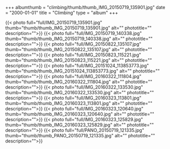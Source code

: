 +++
albumthumb = "climbing/thumb/thumb_IMG_20150719_135901.jpg"
date = "2000-01-01"
title = "Climbing"
type = "album"
+++

{{< photo full="full/IMG_20150719_135901.jpg" thumb="thumb/thumb_IMG_20150719_135901.jpg" alt="" phototitle="" description="">}}
{{< photo full="full/IMG_20150719_140338.jpg" thumb="thumb/thumb_IMG_20150719_140338.jpg" alt="" phototitle="" description="">}}
{{< photo full="full/IMG_20150822_135107.jpg" thumb="thumb/thumb_IMG_20150822_135107.jpg" alt="" phototitle="" description="">}}
{{< photo full="full/IMG_20150823_115221.jpg" thumb="thumb/thumb_IMG_20150823_115221.jpg" alt="" phototitle="" description="">}}
{{< photo full="full/IMG_20151024_113853773.jpg" thumb="thumb/thumb_IMG_20151024_113853773.jpg" alt="" phototitle="" description="">}}
{{< photo full="full/IMG_20160322_111804.jpg" thumb="thumb/thumb_IMG_20160322_111804.jpg" alt="" phototitle="" description="">}}
{{< photo full="full/IMG_20160322_133530.jpg" thumb="thumb/thumb_IMG_20160322_133530.jpg" alt="" phototitle="" description="">}}
{{< photo full="full/IMG_20160323_113801.jpg" thumb="thumb/thumb_IMG_20160323_113801.jpg" alt="" phototitle="" description="">}}
{{< photo full="full/IMG_20160323_120640.jpg" thumb="thumb/thumb_IMG_20160323_120640.jpg" alt="" phototitle="" description="">}}
{{< photo full="full/IMG_20160323_125829.jpg" thumb="thumb/thumb_IMG_20160323_125829.jpg" alt="" phototitle="" description="">}}
{{< photo full="full/PANO_20150719_121335.jpg" thumb="thumb/thumb_PANO_20150719_121335.jpg" alt="" phototitle="" description="">}}
